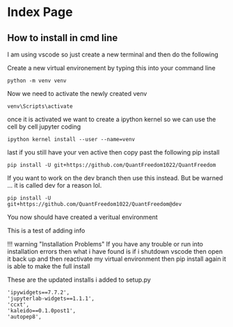 # Index Page

## How to install in cmd line
I am using vscode so just create a new terminal and then do the following

Create a new virtual environement by typing this into your command line
```
python -m venv venv
```
Now we need to activate the newly created venv
```
venv\Scripts\activate
```
once it is activated we want to create a ipython kernel so we can use the cell by cell jupyter coding
```
ipython kernel install --user --name=venv
```
last if you still have your ven active then copy past the following pip install
```
pip install -U git+https://github.com/QuantFreedom1022/QuantFreedom
```
If you want to work on the dev branch then use this instead. But be warned ... it is called dev for a reason lol.
```
pip install -U git+https://github.com/QuantFreedom1022/QuantFreedom@dev
```

You now should have created a veritual environment

This is a test of adding info

!!! warning "Installation Problems"
    If you have any trouble or run into installation errors then what i have found is if i shutdown vscode then open it back up and then reactivate my virtual environment then pip install again it is able to make the full install

These are the updated installs i added to setup.py
```
'ipywidgets==7.7.2',
'jupyterlab-widgets==1.1.1',
'ccxt',
'kaleido==0.1.0post1',
'autopep8',
```